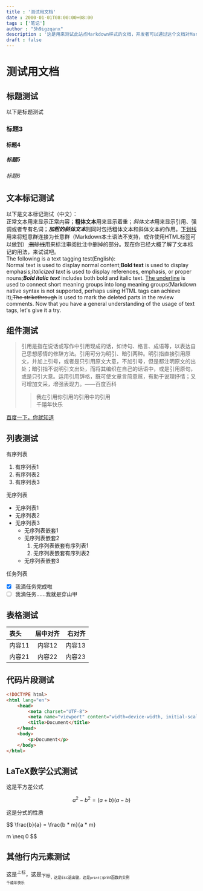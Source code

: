 ```yaml
---
title : '测试用文档'
date : 2000-01-01T08:00:00+08:00
tags : ['笔记']
author : "5h9igzqanx"
description : '这是用来测试此站点Markdown样式的文档，开发者可以通过这个文档对Markdown样式进行修改比对'
draft : false
---
```


# 测试用文档

## 标题测试

以下是标题测试

### 标题3

#### 标题4

##### 标题5

###### 标题6

## 文本标记测试

以下是文本标记测试（中文）：  
正常文本用来显示正常内容；**粗体文本**用来显示着重；*斜体文本*用来显示引用、强调或者专有名词；***加粗的斜体文本***则同时包括粗体文本和斜体文本的作用。<u>下划线</u>用来将短意群连接为长意群（Markdown本土语法不支持，或许使用HTML标签可以做到）;~~删除线~~用来标注审阅批注中删掉的部分。现在你已经大概了解了文本标记的用法，来试试吧。  
The following is a text tagging test(English):  
Normal text is used to display normal content;**Bold text** is used to display emphasis;*Italicized text* is used to display references, emphasis, or proper nouns;***Bold italic text*** includes both bold and italic text. <u>The underline</u> is used to connect short meaning groups into long meaning groups(Markdown native syntax is not supported, perhaps using HTML tags can achieve it);~~The strikethrough~~ is used to mark the deleted parts in the review comments. Now that you have a general understanding of the usage of text tags, let's give it a try.  

## 组件测试

> 引用是指在说话或写作中引用现成的话，如诗句、格言、成语等，以表达自己思想感情的修辞方法。引用可分为明引、暗引两种。明引指直接引用原文，并加上引号，或者是只引用原文大意，不加引号，但是都注明原文的出处；暗引指不说明引文出处，而将其编织在自己的话语中，或是引用原句，或是只引大意。运用引用辞格，既可使文章言简意赅，有助于说理抒情；又可增加文采，增强表现力。——百度百科  
> > 我在引用你引用的引用中的引用  
> > 千禧年快乐

[百度一下，你就知道](https://www.baidu.com)  

## 列表测试

有序列表  

1. 有序列表1
2. 有序列表2
3. 有序列表3  

无序列表  

* 无序列表1  
* 无序列表2  
* 无序列表3  
  * 无序列表嵌套1  
  * 无序列表嵌套2  
    1. 无序列表嵌套有序列表1  
    2. 无序列表嵌套有序列表2  
  * 无序列表嵌套3  

任务列表  

* [x] 我滴任务完成啦  
* [ ] 我滴任务……我就是穿山甲

## 表格测试

|表头|居中对齐|右对齐|
|:--|:---:|---:|
|内容11|内容12|内容13|
|内容21|内容22|内容23|

## 代码片段测试

```html
<!DOCTYPE html>
<html lang="en">
    <head>
        <meta charset="UTF-8">
        <meta name="viewport" content="width=device-width, initial-scale=1.0">
        <title>Document</title>
    </head>
    <body>
        <p>Document</p>
    </body>
</html>
```

## LaTeX数学公式测试

这是平方差公式

$$
a^2-b^2=(a+b)(a-b)
$$

这是分式的性质

$$
\frac{b}{a} = \frac{b * m}{a * m}

m \neq 0
$$

## 其他行内元素测试

这是<sup>上标</sup>，这是<sub>下标<sub>，这是<kbd>Esc</kbd>退出键，这是`print()`print函数的实例  
千禧年快乐  
